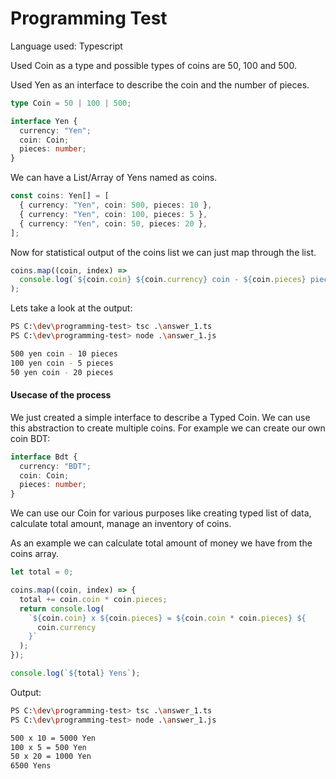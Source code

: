 # Programming Test

Language used: Typescript



Used Coin as a type and possible types of coins are 50, 100 and 500.

Used Yen as an interface to describe the coin and the number of pieces.

```ts
type Coin = 50 | 100 | 500;

interface Yen {
  currency: "Yen";
  coin: Coin;
  pieces: number;
}
```

We can have a List/Array of Yens named as coins.

```ts
const coins: Yen[] = [
  { currency: "Yen", coin: 500, pieces: 10 },
  { currency: "Yen", coin: 100, pieces: 5 },
  { currency: "Yen", coin: 50, pieces: 20 },
];
```



Now for statistical output of the coins list we can just map through the list.

```ts
coins.map((coin, index) =>
  console.log(`${coin.coin} ${coin.currency} coin - ${coin.pieces} pieces`)
);
```



Lets take a look at the output:

```bash
PS C:\dev\programming-test> tsc .\answer_1.ts 
PS C:\dev\programming-test> node .\answer_1.js

500 yen coin - 10 pieces
100 yen coin - 5 pieces
50 yen coin - 20 pieces
```



#### Usecase of the process

We just created a simple interface to describe a Typed Coin. We can use this abstraction to create multiple coins. For example we can create our own coin BDT:

```ts
interface Bdt {
  currency: "BDT";
  coin: Coin;
  pieces: number;
}
```

We can use our Coin for various purposes like creating typed list of data, calculate total amount, manage an inventory of coins.

As an example we can calculate total amount of money we have from the coins array.

```ts
let total = 0;

coins.map((coin, index) => {
  total += coin.coin * coin.pieces;
  return console.log(
    `${coin.coin} x ${coin.pieces} = ${coin.coin * coin.pieces} ${
      coin.currency
    }`
  );
});

console.log(`${total} Yens`);
```

Output:

```bash
PS C:\dev\programming-test> tsc .\answer_1.ts 
PS C:\dev\programming-test> node .\answer_1.js

500 x 10 = 5000 Yen
100 x 5 = 500 Yen
50 x 20 = 1000 Yen
6500 Yens
```
